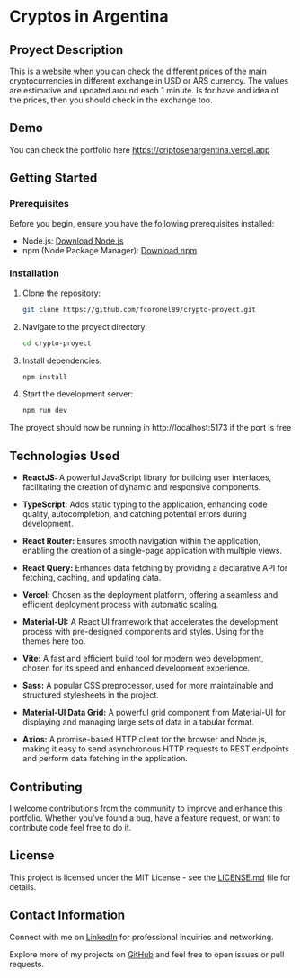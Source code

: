 # Cryptos in Argentina

## Proyect Description

This is a website when you can check the different prices of the main cryptocurrencies in different exchange in USD or ARS currency. The values are estimative and updated around each 1 minute.
Is for have and idea of the prices, then you should check in the exchange too.


## Demo

You can check the portfolio here https://criptosenargentina.vercel.app

## Getting Started

### Prerequisites

Before you begin, ensure you have the following prerequisites installed:

- Node.js: [Download Node.js](https://nodejs.org/)
- npm (Node Package Manager): [Download npm](https://www.npmjs.com/get-npm)

### Installation

1. Clone the repository:

   ```bash
   git clone https://github.com/fcoronel89/crypto-proyect.git

2. Navigate to the proyect directory:

    ```bash 
    cd crypto-proyect

3. Install dependencies:

    ```bash
    npm install

4. Start the development server:

    ```bash
    npm run dev

The proyect should now be running in http://localhost:5173 if the port is free

## Technologies Used

- **ReactJS:** A powerful JavaScript library for building user interfaces, facilitating the creation of dynamic and responsive components.

- **TypeScript:** Adds static typing to the application, enhancing code quality, autocompletion, and catching potential errors during development.

- **React Router:** Ensures smooth navigation within the application, enabling the creation of a single-page application with multiple views.

- **React Query:** Enhances data fetching by providing a declarative API for fetching, caching, and updating data.

- **Vercel:** Chosen as the deployment platform, offering a seamless and efficient deployment process with automatic scaling.

- **Material-UI:** A React UI framework that accelerates the development process with pre-designed components and styles. Using for the themes here too.

- **Vite:** A fast and efficient build tool for modern web development, chosen for its speed and enhanced development experience.

- **Sass:** A popular CSS preprocessor, used for more maintainable and structured stylesheets in the project.

- **Material-UI Data Grid:** A powerful grid component from Material-UI for displaying and managing large sets of data in a tabular format.

- **Axios:** A promise-based HTTP client for the browser and Node.js, making it easy to send asynchronous HTTP requests to REST endpoints and perform data fetching in the application.

## Contributing

I welcome contributions from the community to improve and enhance this portfolio. Whether you've found a bug, have a feature request, or want to contribute code feel free to do it.

## License

This project is licensed under the MIT License - see the [LICENSE.md](LICENSE.md) file for details.

## Contact Information

Connect with me on [LinkedIn](https://www.linkedin.com/in/fcoronel89) for professional inquiries and networking.

Explore more of my projects on [GitHub](https://github.com/fcoronel89) and feel free to open issues or pull requests.

